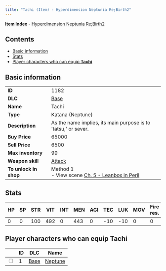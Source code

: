```yaml
---
title: "Tachi (Item) - Hyperdimension Neptunia Re;Birth2"
---
```


[**Item Index**](/neptunia/rb2/item/index.html) - [Hyperdimension Neptunia Re;Birth2](/neptunia/rb2)

## Contents

- [Basic information](#basic-information)
- [Stats](#stats)
- [Player characters who can equip **Tachi**](#player-characters-who-can-equip-tachi)

## Basic information

|   |   |
| -- | -- |
| **ID** | 1182 |
| **DLC** | [Base](/neptunia/rb2/dlc/0-base.html) |
| **Name** | Tachi |
| **Type** | Katana (Neptune) |
| **Description** | As the name implies, its main purpose is to 'tatsu,' or sever. |
| **Buy Price** | 65000 |
| **Sell Price** | 6500 |
| **Max inventory** | 99 |
| **Weapon skill** | [Attack](/neptunia/rb2/skill/0-801-attack.html) |
| **To unlock in shop** | Method 1<br />- View scene [Ch. 5 - Leanbox in Peril](/neptunia/rb2/scene/0-366-ch-5-leanbox-in-peril.html) |

## Stats

| HP | SP | STR | VIT | INT | MEN | AGI | TEC | LUK | MOV | Fire res. | Ice res. | Wind res. | Lightning res. |
| -- | -- | --- | --- | --- | --- | --- | --- | --- | --- | --------- | -------- | --------- | -------------- |
| 0 | 0 | 100 | 492 | 0 | 443 | 0 | -10 | -10 | 0 | 0 | 0 | 0 | 0 |

## Player characters who can equip **Tachi**

|    | ID | DLC | Name |
| -- | -- | --- | ---- |
| <input type="checkbox" id="rb2-player-0-1" class="trackbox" /> | 1 | [Base](/neptunia/rb2/dlc/0-base.html) | [Neptune](/neptunia/rb2/player/0-1-neptune.html) |